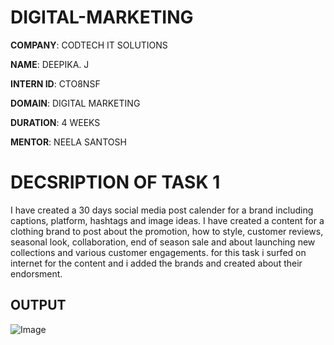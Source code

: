 # DIGITAL-MARKETING

**COMPANY**: CODTECH IT SOLUTIONS

**NAME**: DEEPIKA. J

**INTERN ID**: CTO8NSF

**DOMAIN**: DIGITAL MARKETING

**DURATION**: 4 WEEKS

**MENTOR**: NEELA SANTOSH

# DECSRIPTION OF TASK 1
 I have created a 30 days social media post calender for a brand including captions, platform, hashtags and image ideas. I have created a content for a clothing brand to post about the promotion, how to style, customer reviews, seasonal look, collaboration, end of season sale and about launching new collections and various customer engagements. for this task i surfed on internet for the content and i added the brands and created about their endorsment.

 ## OUTPUT

 ![Image](https://github.com/user-attachments/assets/59838222-7150-4f84-b871-d41766249d14)

